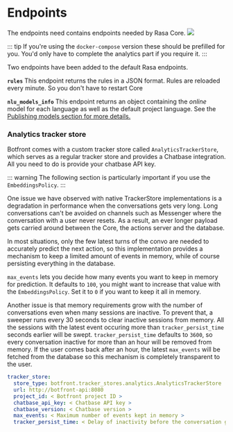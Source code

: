# Endpoints

The endpoints need contains endpoints needed by Rasa Core.
![](../../images/project_settings_endpoints.jpg)

::: tip
If you're using the `docker-compose` version these should be prefilled for you. You'd only have to complete the analytics part if you require it.
:::

Two endpoints have been added to the default Rasa endpoints.

**`rules`**
This endpoint returns the rules in a JSON format. Rules are reloaded every minute. So you don't have to restart Core

**`nlu_models_info`**
This endpoint returns an object containing the _online_ model for each language as well as the default project language. See the [Publishing models section for more details.](../nlu/instances-models.html#publishing-models)

### Analytics tracker store
Botfront comes with a custom tracker store called `AnalyticsTrackerStore`, which serves as a regular tracker store and provides a Chatbase integration. All you need to do is provide your chatbase API key.


::: warning
The following section is particularly important if you use the `EmbeddingsPolicy`. 
:::


One issue we have observed with native TrackerStore implementations is a degradation in performance when the conversations gets very long. Long conversations can't be avoided on channels such as Messenger where the conversation with a user never resets. As a result, an ever longer payload gets carried around between the Core, the actions server and the database. 

In most situations, only the few latest turns of the convo are needed to accurately predict the next action, so this implementation provides a mechanism to keep a limited amount of events in memory, while of course persisting everything in the database. 

`max_events` lets you decide how many events you want to keep in memory for prediction. It defaults to `100`, you might want to increase that value with the `EmbeddingsPolicy`. Set it to `0` if you want to keep it all in memory. 

Another issue is that memory requirements grow with the number of conversations even when many sessions are inactive. To prevent that, a sweeper runs every 30 seconds to clear inactive sessions from memory. All the sessions with the latest event occuring more than `tracker_persist_time` seconds earlier will be swept. `tracker_persist_time` defaults to `3600`, so every conversation inactive for more than an hour will be removed from memory. If the user comes back after an hour, the latest `max_events` will be fetched from the database so this mechanism is completely transparent to the user.


```yaml
tracker_store:
  store_type: botfront.tracker_stores.analytics.AnalyticsTrackerStore
  url: http://botfront-api:8080
  project_id: < Botfront project ID >
  chatbase_api_key: < Chatbase API key >
  chatbase_version: < Chatbase version >
  max_events: < Maximum number of events kept in memory >
  tracker_persist_time: < Delay of inactivity before the conversation gets removed from memory >
```


